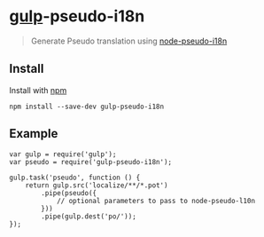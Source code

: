 # [gulp](http://gulpjs.com)-pseudo-i18n

> Generate Pseudo translation using [node-pseudo-i18n](https://github.com/maxnachlinger/node-pseudo-l10n)

## Install

Install with [npm](https://npmjs.org/package/gulp-pseudo-i18n)

```
npm install --save-dev gulp-pseudo-i18n
```

## Example

```
var gulp = require('gulp');
var pseudo = require('gulp-pseudo-i18n');

gulp.task('pseudo', function () {
    return gulp.src('localize/**/*.pot')
        .pipe(pseudo({
            // optional parameters to pass to node-pseudo-l10n
        }))
        .pipe(gulp.dest('po/'));
});
```